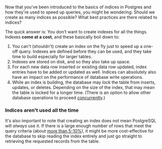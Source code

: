 Now that you've been introduced to the basics of indices in Postgres and 
how they're used to speed up queries, you might be wondering: Should we create
 as many indices as possible? What best practices are there related to indices?

The quick answer is: You don't want to create indexes for all the things. 
Indexes **come at a cost**, and these basically boil down to:

1. You can't (shouldn't) create an index on the fly just to speed up a one-off 
query. Indexes are defined before they can be used, and they take time to build
 especially for larger tables. 
2. Indexes are stored on disk, and so they also take up space. 
3. For each new data row inserted or existing data row updated, index entries 
have to be added or updated as well. Indices can absolutely also have an impact
 on the performance of database write operations.
4. While an index is building, the database may _lock_ the table from inserts, 
updates, or deletes. Depending on the size of the index, that may mean the 
table is locked for a longer time. (There is an option to allow other database 
operations to proceed [concurrently](https://www.postgresql.org/docs/current/sql-createindex.html#SQL-CREATEINDEX-CONCURRENTLY).)

### Indices aren't used all the time

It's also important to note that creating an index does not mean PostgreSQL 
will _always_ use it. If there is a large enough number of rows that meet the 
query criteria (about [more than 5-10%](https://thoughtbot.com/blog/why-postgres-wont-always-use-an-index#how-indexes-are-used)),
 it might be more cost-effective for the database to skip reading the index 
entirely and just go straight to retrieving the requested records from the 
table.


